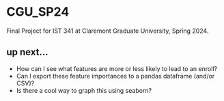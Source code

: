 # CGU_SP24
Final Project for IST 341 at Claremont Graduate University, Spring 2024.

## up next...
*   How can I see what features are more or less likely to lead to an enroll? 
*   Can I export these feature importances to a pandas dataframe (and/or CSV)?
*   Is there a cool way to graph this using seaborn?